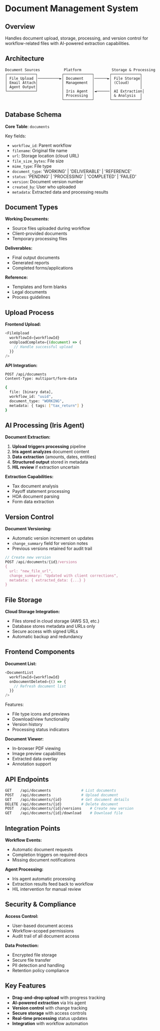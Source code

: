 # Document Management System

## Overview

Handles document upload, storage, processing, and version control for workflow-related files with AI-powered extraction capabilities.

## Architecture

```
Document Sources           Platform              Storage & Processing
┌─────────────┐           ┌─────────────┐       ┌─────────────┐
│ File Upload │──────────►│ Document    │──────►│ File Storage│
│ Email Attach│           │ Management  │       │ (Cloud)     │
│ Agent Output│           │             │       │             │
└─────────────┘           │ Iris Agent  │◄──────│ AI Extraction│
                          │ Processing  │       │ & Analysis  │
                          └─────────────┘       └─────────────┘
```

## Database Schema

**Core Table**: `documents`

Key fields:
- `workflow_id`: Parent workflow
- `filename`: Original file name
- `url`: Storage location (cloud URL)
- `file_size_bytes`: File size
- `mime_type`: File type
- `document_type`: 'WORKING' | 'DELIVERABLE' | 'REFERENCE'
- `status`: 'PENDING' | 'PROCESSING' | 'COMPLETED' | 'FAILED'
- `version`: Document version number
- `created_by`: User who uploaded
- `metadata`: Extracted data and processing results

## Document Types

**Working Documents:**
- Source files uploaded during workflow
- Client-provided documents
- Temporary processing files

**Deliverables:**
- Final output documents
- Generated reports
- Completed forms/applications

**Reference:**
- Templates and form blanks
- Legal documents
- Process guidelines

## Upload Process

**Frontend Upload:**
```typescript
<FileUpload
  workflowId={workflowId}
  onUploadComplete={(document) => {
    // Handle successful upload
  }}
/>
```

**API Integration:**
```bash
POST /api/documents
Content-Type: multipart/form-data

{
  file: [binary data],
  workflow_id: "uuid",
  document_type: "WORKING",
  metadata: { tags: ["tax_return"] }
}
```

## AI Processing (Iris Agent)

**Document Extraction:**
1. **Upload triggers processing** pipeline
2. **Iris agent analyzes** document content
3. **Data extraction** (amounts, dates, entities)
4. **Structured output** stored in metadata
5. **HIL review** if extraction uncertain

**Extraction Capabilities:**
- Tax document analysis
- Payoff statement processing
- HOA document parsing
- Form data extraction

## Version Control

**Document Versioning:**
- Automatic version increment on updates
- `change_summary` field for version notes
- Previous versions retained for audit trail

```typescript
// Create new version
POST /api/documents/{id}/versions
{
  url: "new_file_url",
  change_summary: "Updated with client corrections",
  metadata: { extracted_data: {...} }
}
```

## File Storage

**Cloud Storage Integration:**
- Files stored in cloud storage (AWS S3, etc.)
- Database stores metadata and URLs only
- Secure access with signed URLs
- Automatic backup and redundancy

## Frontend Components

**Document List:**
```typescript
<DocumentList
  workflowId={workflowId}
  onDocumentDeleted={() => {
    // Refresh document list
  }}
/>
```

Features:
- File type icons and previews
- Download/view functionality
- Version history
- Processing status indicators

**Document Viewer:**
- In-browser PDF viewing
- Image preview capabilities
- Extracted data overlay
- Annotation support

## API Endpoints

```bash
GET    /api/documents              # List documents
POST   /api/documents              # Upload document
GET    /api/documents/{id}         # Get document details
DELETE /api/documents/{id}         # Delete document
POST   /api/documents/{id}/versions    # Create new version
GET    /api/documents/{id}/download    # Download file
```

## Integration Points

**Workflow Events:**
- Automatic document requests
- Completion triggers on required docs
- Missing document notifications

**Agent Processing:**
- Iris agent automatic processing
- Extraction results feed back to workflow
- HIL intervention for manual review

## Security & Compliance

**Access Control:**
- User-based document access
- Workflow-scoped permissions
- Audit trail of all document access

**Data Protection:**
- Encrypted file storage
- Secure file transfer
- PII detection and handling
- Retention policy compliance

## Key Features

- **Drag-and-drop upload** with progress tracking
- **AI-powered extraction** via Iris agent
- **Version control** with change tracking
- **Secure storage** with access controls
- **Real-time processing** status updates
- **Integration** with workflow automation